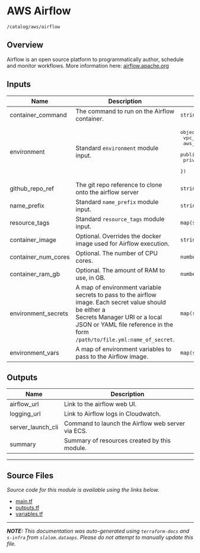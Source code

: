 
# AWS Airflow

`/catalog/aws/airflow`

## Overview


Airflow is an open source platform to programmatically author, schedule and monitor workflows. More information here: [airflow.apache.org](https://airflow.apache.org/)

## Inputs

| Name | Description | Type | Default | Required |
|------|-------------|------|---------|:-----:|
| container\_command | The command to run on the Airflow container. | `string` | n/a | yes |
| environment | Standard `environment` module input. | <pre>object({<br>    vpc_id          = string<br>    aws_region      = string<br>    public_subnets  = list(string)<br>    private_subnets = list(string)<br>  })</pre> | n/a | yes |
| github\_repo\_ref | The git repo reference to clone onto the airflow server | `string` | n/a | yes |
| name\_prefix | Standard `name_prefix` module input. | `string` | n/a | yes |
| resource\_tags | Standard `resource_tags` module input. | `map(string)` | n/a | yes |
| container\_image | Optional. Overrides the docker image used for Airflow execution. | `string` | `"airflow"` | no |
| container\_num\_cores | Optional. The number of CPU cores. | `number` | `2` | no |
| container\_ram\_gb | Optional. The amount of RAM to use, in GB. | `number` | `4` | no |
| environment\_secrets | A map of environment variable secrets to pass to the airflow image. Each secret value should be either a<br>Secrets Manager URI or a local JSON or YAML file reference in the form `/path/to/file.yml:name_of_secret`. | `map(string)` | `{}` | no |
| environment\_vars | A map of environment variables to pass to the Airflow image. | `map(string)` | `{}` | no |

## Outputs

| Name | Description |
|------|-------------|
| airflow\_url | Link to the airflow web UI. |
| logging\_url | Link to Airflow logs in Cloudwatch. |
| server\_launch\_cli | Command to launch the Airflow web server via ECS. |
| summary | Summary of resources created by this module. |

---------------------

## Source Files

_Source code for this module is available using the links below._

* [main.tf](https://github.com/slalom-ggp/dataops-infra/tree/master//catalog/aws/airflow/main.tf)
* [outputs.tf](https://github.com/slalom-ggp/dataops-infra/tree/master//catalog/aws/airflow/outputs.tf)
* [variables.tf](https://github.com/slalom-ggp/dataops-infra/tree/master//catalog/aws/airflow/variables.tf)

---------------------

_**NOTE:** This documentation was auto-generated using
`terraform-docs` and `s-infra` from `slalom.dataops`.
Please do not attempt to manually update this file._
